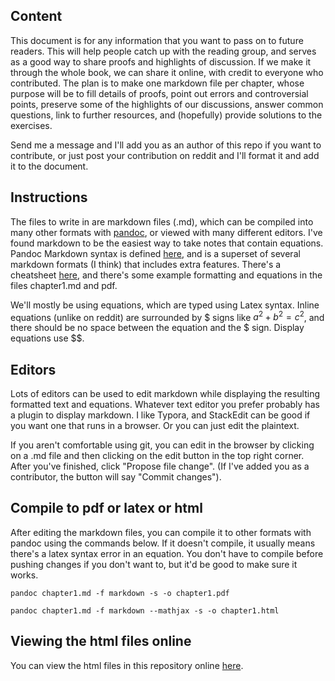 ## Content

This document is for any information that you want to pass on to future readers. This will help people catch up with the reading group, and serves as a good way to share proofs and highlights of discussion. If we make it through the whole book, we can share it online, with credit to everyone who contributed. The plan is to make one markdown file per chapter, whose purpose will be to fill details of proofs, point out errors and controversial points, preserve some of the highlights of our discussions, answer common questions, link to further resources, and (hopefully) provide solutions to the exercises.

Send me a message and I'll add you as an author of this repo if you want to contribute, or just post your contribution on reddit and I'll format it and add it to the document.

## Instructions
The files to write in are markdown files (.md), which can be compiled into many other formats with [pandoc](https://pandoc.org/), or viewed with many different editors. I've found markdown to be the easiest way to take notes that contain equations. Pandoc Markdown syntax is defined [here](https://pandoc.org/MANUAL.html#pandocs-markdown), and is a superset of several markdown formats (I think) that includes extra features. There's a cheatsheet [here](https://github.com/dsanson/Pandoc.tmbundle/blob/master/Support/doc/cheatsheet.markdown), and there's some example formatting and equations in the files chapter1.md and pdf. 

We'll mostly be using equations, which are typed using Latex syntax. Inline equations (unlike on reddit) are surrounded by $ signs like $a^2 + b^2 = c^2$, and there should be no space between the equation and the $ sign. Display equations use $$. 


## Editors

Lots of editors can be used to edit markdown while displaying the resulting formatted text and equations. Whatever text editor you prefer probably has a plugin to display markdown. I like Typora, and StackEdit can be good if you want one that runs in a browser. Or you can just edit the plaintext. 

If you aren't comfortable using git, you can edit in the browser by clicking on a .md file and then clicking on the edit button in the top right corner. After you've finished, click "Propose file change". (If I've added you as a contributor, the button will say "Commit changes"). 

## Compile to pdf or latex or html

After editing the markdown files, you can compile it to other formats with pandoc using the commands below. If it doesn't compile, it usually means there's a latex syntax error in an equation. You don't have to compile before pushing changes if you don't want to, but it'd be good to make sure it works.

```pandoc chapter1.md -f markdown -s -o chapter1.pdf```

```pandoc chapter1.md -f markdown --mathjax -s -o chapter1.html```



## Viewing the html files online

You can view the html files in this repository online [here](https://jezgillen.github.io/JaynesProbabilityTheory/).  

